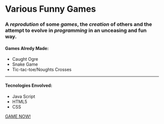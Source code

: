 # Various Funny Games 
### A *reprodution* of some *games*, the *creation* of others and the attempt to evolve in *programming* in an unceasing and fun way. 
#### Games Alredy Made:
* Caught Ogre
* Snake Game
* Tic-tac-toe/Noughts Crosses
***
#### Tecnologies Envolved:
 - Java Script
 - HTML5
 - CSS
 
[GAME NOW!](https://bit.ly/GAMES-JS)
